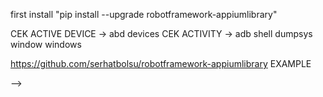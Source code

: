 first install "pip install --upgrade robotframework-appiumlibrary"

CEK ACTIVE DEVICE  -> abd devices
CEK ACTIVITY -> adb shell dumpsys window windows

https://github.com/serhatbolsu/robotframework-appiumlibrary
EXAMPLE
<!-- *** Settings ***
Documentation  Simple example using AppiumLibrary
Library  AppiumLibrary

<!-- *** Variables *** -->
<!-- ${ANDROID_AUTOMATION_NAME}    UIAutomator2
${ANDROID_APP}                ${CURDIR}/demoapp/ApiDemos-debug.apk
${ANDROID_PLATFORM_NAME}      Android
${ANDROID_PLATFORM_VERSION}   %{ANDROID_PLATFORM_VERSION=11} -->

<!-- *** Test Cases *** -->
<!-- Should send keys to search box and then check the value
  Open Test Application
  Input Search Query  Hello World!
  Submit Search
  Search Query Should Be Matching  Hello World! -->


<!-- *** Keywords *** -->
<!-- Open Test Application
  Open Application  http://127.0.0.1:4723/wd/hub  automationName=${ANDROID_AUTOMATION_NAME}
  ...  platformName=${ANDROID_PLATFORM_NAME}  platformVersion=${ANDROID_PLATFORM_VERSION}
  ...  app=${ANDROID_APP}  appPackage=io.appium.android.apis  appActivity=.app.SearchInvoke

Input Search Query
  [Arguments]  ${query}
  Input Text  txt_query_prefill  ${query}

Submit Search
  Click Element  btn_start_search

Search Query Should Be Matching
  [Arguments]  ${text}
  Wait Until Page Contains Element  android:id/search_src_text
  Element Text Should Be  android:id/search_src_text  ${text} --> -->